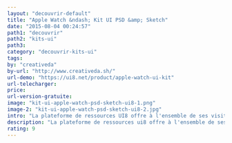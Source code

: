```yaml
---
layout: "decouvrir-default"
title: "Apple Watch &ndash; Kit UI PSD &amp; Sketch"
date: "2015-08-04 00:24:57"
path1: "decouvrir"
path2: "kits-ui"
path3:
category: "decouvrir-kits-ui"
tags:
by: "creativeda"
by-url: "http://www.creativeda.sh/"
url-demo: "https://ui8.net/product/apple-watch-ui-kit"
url-telecharger:
price:
url-version-gratuite:
image: "kit-ui-apple-watch-psd-sketch-ui8-1.png"
image-2: "kit-ui-apple-watch-psd-sketch-ui8-2.jpg"
intro: "La plateforme de ressources UI8 offre à l'ensemble de ses visiteurs un kit UI gratuit Apple Watch de 270 écrans au format PSD. Les planches sont également disponibles pour les aficionados de sketch en échange de quelques pièces. Encore une fois, la qualité de kit ne déroge pas à la réputation de UI8. Des éléments UI d'une finition parfaite bien rangés dans des calques nommés."
description: "La plateforme de ressources ui8 offre à l'ensemble de ses visiteurs un kit UI gratuit Apple Watch de 270 écrans au format PSD."
rating: 9
---
```

